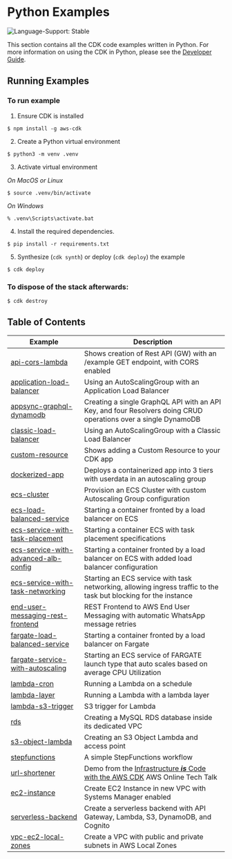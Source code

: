 # Python Examples

![Language-Support: Stable](https://img.shields.io/badge/language--support-stable-success.svg?style=for-the-badge)

This section contains all the CDK code examples written in Python. For more information on using the CDK in Python, please see the [Developer Guide](https://docs.aws.amazon.com/cdk/latest/guide/work-with-cdk-python.html).

## Running Examples

### To run example
1. Ensure CDK is installed
```
$ npm install -g aws-cdk
```

2. Create a Python virtual environment
```
$ python3 -m venv .venv
```

3. Activate virtual environment

_On MacOS or Linux_
```
$ source .venv/bin/activate
```

_On Windows_
```
% .venv\Scripts\activate.bat
```

4. Install the required dependencies.

```
$ pip install -r requirements.txt
```

5. Synthesize (`cdk synth`) or deploy (`cdk deploy`) the example

```
$ cdk deploy
```

### To dispose of the stack afterwards:

```
$ cdk destroy
```

## Table of Contents

| Example                                                                                                                                              | Description                                                                                                      |
|------------------------------------------------------------------------------------------------------------------------------------------------------|------------------------------------------------------------------------------------------------------------------|
| [api-cors-lambda](https://github.com/aws-samples/aws-cdk-examples/tree/master/python/api-cors-lambda/)                                               | Shows creation of Rest API (GW) with an /example GET endpoint, with CORS enabled                                 |
| [application-load-balancer](https://github.com/aws-samples/aws-cdk-examples/tree/master/python/application-load-balancer/)                           | Using an AutoScalingGroup with an Application Load Balancer                                                      |
| [appsync-graphql-dynamodb](https://github.com/aws-samples/aws-cdk-examples/tree/master/python/appsync-graphql-dynamodb/)                             | Creating a single GraphQL API with an API Key, and four Resolvers doing CRUD operations over a single DynamoDB   |
| [classic-load-balancer](https://github.com/aws-samples/aws-cdk-examples/tree/master/python/classic-load-balancer/)                                   | Using an AutoScalingGroup with a Classic Load Balancer                                                           |
| [custom-resource](https://github.com/aws-samples/aws-cdk-examples/tree/master/python/custom-resource/)                                               | Shows adding a Custom Resource to your CDK app                                                                   |
| [dockerized-app](https://github.com/aws-samples/aws-cdk-examples/tree/master/python/docker-app-with-asg-alb/)                                        | Deploys a containerized app into 3 tiers with userdata in an autoscaling group                                   |
| [ecs-cluster](https://github.com/aws-samples/aws-cdk-examples/tree/master/python/ecs/cluster/)                                                       | Provision an ECS Cluster with custom Autoscaling Group configuration                                             |
| [ecs-load-balanced-service](https://github.com/aws-samples/aws-cdk-examples/tree/master/python/ecs/ecs-load-balanced-service/)                       | Starting a container fronted by a load balancer on ECS                                                           |
| [ecs-service-with-task-placement](https://github.com/aws-samples/aws-cdk-examples/tree/master/python/ecs/ecs-service-with-task-placement/)           | Starting a container ECS with task placement specifications                                                      |
| [ecs-service-with-advanced-alb-config](https://github.com/aws-samples/aws-cdk-examples/tree/master/python/ecs/ecs-service-with-advanced-alb-config/) | Starting a container fronted by a load balancer on ECS with added load balancer configuration                    |
| [ecs-service-with-task-networking](https://github.com/aws-samples/aws-cdk-examples/tree/master/python/ecs/ecs-service-with-task-networking/)         | Starting an ECS service with task networking, allowing ingress traffic to the task but blocking for the instance |
| [end-user-messaging-rest-frontend](https://github.com/aws-samples/aws-cdk-examples/tree/master/python/ecs/end-user-messaging-rest-frontend/)         | REST Frontend to AWS End User Messaging with automatic WhatsApp message retries                                  |
| [fargate-load-balanced-service](https://github.com/aws-samples/aws-cdk-examples/tree/master/python/ecs/fargate-load-balanced-service/)               | Starting a container fronted by a load balancer on Fargate                                                       |
| [fargate-service-with-autoscaling](https://github.com/aws-samples/aws-cdk-examples/tree/master/python/ecs/fargate-service-with-autoscaling/)         | Starting an ECS service of FARGATE launch type that auto scales based on average CPU Utilization                 |
| [lambda-cron](https://github.com/aws-samples/aws-cdk-examples/tree/master/python/lambda-cron/)                                                       | Running a Lambda on a schedule                                                                                   |
| [lambda-layer](https://github.com/aws-samples/aws-cdk-examples/tree/master/python/lambda-layer/)                                                     | Running a Lambda with a lambda layer                                                                             |
| [lambda-s3-trigger](https://github.com/aws-samples/aws-cdk-examples/tree/master/python/lambda-s3-trigger/)                                           | S3 trigger for Lambda                                                                                            |
| [rds](https://github.com/aws-samples/aws-cdk-examples/tree/master/python/rds/)                                                                       | Creating a MySQL RDS database inside its dedicated VPC                                                           |
| [s3-object-lambda](https://github.com/aws-samples/aws-cdk-examples/tree/master/python/s3-object-lambda/)                                             | Creating an S3 Object Lambda and access point                                                                    |
| [stepfunctions](https://github.com/aws-samples/aws-cdk-examples/tree/master/python/stepfunctions/)                                                   | A simple StepFunctions workflow                                                                                  |
| [url-shortener](https://github.com/aws-samples/aws-cdk-examples/tree/master/python/url-shortener)                                                    | Demo from the [Infrastructure ***is*** Code with the AWS CDK](https://youtu.be/ZWCvNFUN-sU) AWS Online Tech Talk |
| [ec2-instance](https://github.com/aws-samples/aws-cdk-examples/tree/master/python/ec2/instance/)                                                     | Create EC2 Instance in new VPC with Systems Manager enabled                                                      |
| [serverless-backend](https://github.com/aws-samples/aws-cdk-examples/tree/master/python/serverless-backend/)                                         | Create a serverless backend with API Gateway, Lambda, S3, DynamoDB, and Cognito                                  |
| [vpc-ec2-local-zones](https://github.com/aws-samples/aws-cdk-examples/tree/master/python/vpc-ec2-local-zones/)                                       | Create a VPC with public and private subnets in AWS Local Zones                                                  |
